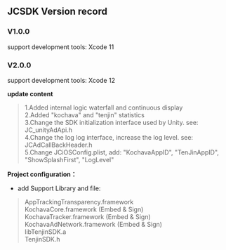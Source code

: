 
## JCSDK Version record

### V1.0.0
 support development tools: Xcode 11

### V2.0.0
 support development tools: Xcode 12

**update content**  
>1.Added internal logic waterfall and continuous display  
>2.Added "kochava" and "tenjin" statistics  
>3.Change the SDK initialization interface used by Unity. see: JC_unityAdApi.h  
>4.Change the log log interface, increase the log level.  see: JCAdCallBackHeader.h  
>5.Change JCiOSConfig.plist, add: "KochavaAppID", "TenJinAppID", "ShowSplashFirst", "LogLevel"  

**Project configuration：**  
* add Support Library and file:  
> AppTrackingTransparency.framework  
> KochavaCore.framework               (Embed & Sign)  
> KochavaTracker.framework            (Embed & Sign)  
> KochavaAdNetwork.framework          (Embed & Sign)  
> libTenjinSDK.a  
> TenjinSDK.h  


